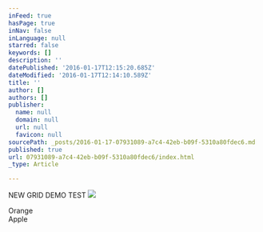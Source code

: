 ```yaml
---
inFeed: true
hasPage: true
inNav: false
inLanguage: null
starred: false
keywords: []
description: ''
datePublished: '2016-01-17T12:15:20.685Z'
dateModified: '2016-01-17T12:14:10.589Z'
title: ''
author: []
authors: []
publisher:
  name: null
  domain: null
  url: null
  favicon: null
sourcePath: _posts/2016-01-17-07931089-a7c4-42eb-b09f-5310a80fdec6.md
published: true
url: 07931089-a7c4-42eb-b09f-5310a80fdec6/index.html
_type: Article

---
```

NEW GRID DEMO TEST
![](https://the-grid-user-content.s3-us-west-2.amazonaws.com/0fc38df7-7123-4c43-9860-730ecefa72de.jpg)

Orange   
Apple